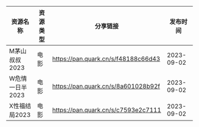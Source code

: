 | 资源名称       | 资源类型 | 分享链接                                | 发布时间       |
| ---------- | ---- | ----------------------------------- | ---------- |
| M茅山叔叔2023  | 电影   | https://pan.quark.cn/s/f48188c66d43 | 2023-09-02 |
| W危情一日半2023 | 电影   | https://pan.quark.cn/s/8a601028b92f | 2023-09-02 |
| X性福结局2023  | 电影   | https://pan.quark.cn/s/c7593e2c7111 | 2023-09-02 |
